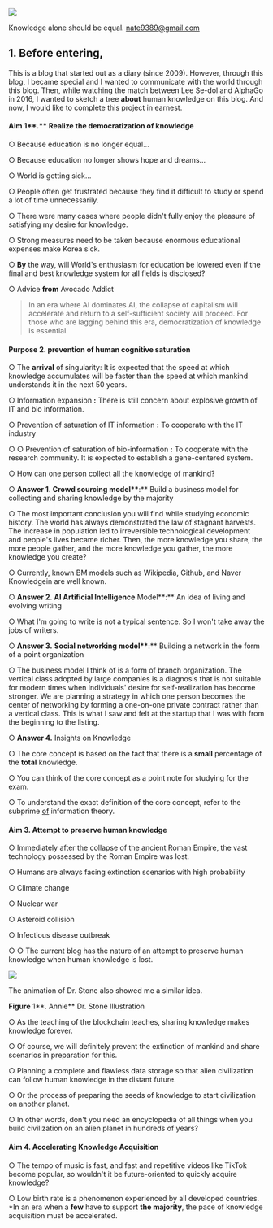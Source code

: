 ![](https://blog.kakaocdn.net/dn/cmv0gC/btryQ1Mv0IE/Va1tYGgUqdbKjDBigaP87K/img.jpg)

Knowledge alone should be equal. [nate9389@gmail.com](mailto:nate9389@gmail.com)

## **1\. Before entering,**

This is a blog that started out as a diary (since 2009). However, through this blog, I became special and I wanted to communicate with the world through this blog. Then, while watching the match between Lee Se-dol and AlphaGo in 2016, I wanted to sketch a tree **about** human knowledge on this blog. And now, I would like to complete this project in earnest.

#### **Aim** 1**.** Realize the democratization of **knowledge**

○ Because education is no longer equal...

○ Because education no longer shows hope and dreams...

○ World is getting sick...

○ People often get frustrated because they find it difficult to study or spend a lot of time unnecessarily.

○ There were many cases where people didn't fully enjoy the pleasure of satisfying my desire for knowledge.

○ Strong measures need to be taken because enormous educational expenses make Korea sick.

○ **By** the way, will World's enthusiasm for education be lowered even if the final and best knowledge system for all fields is disclosed?

○ Advice **from** Avocado Addict

> In an era where AI dominates AI, the collapse of capitalism will accelerate and return to a self-sufficient society will proceed. For those who are lagging behind this era, democratization of knowledge is essential.

#### **Purpose 2.** prevention of human cognitive saturation

○ The **arrival** of singularity: It is expected that the speed at which knowledge accumulates will be faster than the speed at which mankind understands it in the next 50 years.

○ Information expansion **:** There is still concern about explosive growth of IT and bio information.

○ Prevention of saturation of IT information **:** To cooperate with the IT industry

○ ○ Prevention of saturation of bio-information **:** To cooperate with the research community. It is expected to establish a gene-centered system.

○ How can one person collect all the knowledge of mankind?

○ **Answer 1**. **Crowd sourcing model\*\***:\*\* Build a business model for collecting and sharing knowledge by the majority

○ The most important conclusion you will find while studying economic history. The world has always demonstrated the law of stagnant harvests. The increase in population led to irreversible technological development and people's lives became richer. Then, the more knowledge you share, the more people gather, and the more knowledge you gather, the more knowledge you create?

○ Currently, known BM models such as Wikipedia, Github, and Naver Knowledgein are well known.

○ **Answer 2**. **AI Artificial Intelligence** Model**:** An idea of living and evolving writing

○ What I'm going to write is not a typical sentence. So I won't take away the jobs of writers.

○ **Answer 3.** **Social networking model\*\***:\*\* Building a network in the form of a point organization

○ The business model I think of is a form of branch organization. The vertical class adopted by large companies is a diagnosis that is not suitable for modern times when individuals' desire for self-realization has become stronger. We are planning a strategy in which one person becomes the center of networking by forming a one-on-one private contract rather than a vertical class. This is what I saw and felt at the startup that I was with from the beginning to the listing.

○ **Answer 4.** Insights on Knowledge

○ The core concept is based on the fact that there is a **small** percentage of the **total** knowledge.

○ You can think of the core concept as a point note for studying for the exam.

○ To understand the exact definition of the core concept, refer to the subprime [of](https://papago.naver.net/apis/site/proxy?url=https%3A%2F%2Fnate9389.tistory.com%2F2145%23%3A~%3Atext%3D%25E2%2591%25A1%25C2%25A0uncertainty%2520%25EB%2598%2590%25EB%258A%2594-%2Csurprisal%2C-%25E2%2597%258B%2520%25EC%25A0%2595%25EC%259D%2598%2520%253A%2520%25EC%25A3%25BC%25EC%2596%25B4%25EC%25A7%2584%2520%25EA%25B2%25BD%25EC%259A%25B0%25EC%259D%2598) information theory.

#### **Aim** 3. Attempt to preserve human knowledge

○ Immediately after the collapse of the ancient Roman Empire, the vast technology possessed by the Roman Empire was lost.

○ Humans are always facing extinction scenarios with high probability

○ Climate change

○ Nuclear war

○ Asteroid collision

○ Infectious disease outbreak

○ ○ The current blog has the nature of an attempt to preserve human knowledge when human knowledge is lost.

[![](https://blog.kakaocdn.net/dn/rEErV/btrvoP2WUEb/S71SaLkzgxFZ8UyrdYOwDk/img.jpg)](https://papago.naver.net/apis/site/proxy?url=https%3A%2F%2Fwww.sportskeeda.com%2Fanime%2Fdr-stone-chapter-225-a-space-bound-stowaway-petrification-problems)

The animation of Dr. Stone also showed me a similar idea.

**Figure** 1**. Annie** Dr. Stone Illustration

○ As the teaching of the blockchain teaches, sharing knowledge makes knowledge forever.

○ Of course, we will definitely prevent the extinction of mankind and share scenarios in preparation for this.

○ Planning a complete and flawless data storage so that alien civilization can follow human knowledge in the distant future.

○ Or the process of preparing the seeds of knowledge to start civilization on another planet.

○ In other words, don't you need an encyclopedia of all things when you build civilization on an alien planet in hundreds of years?

#### **Aim** 4. Accelerating Knowledge Acquisition

○ The tempo of music is fast, and fast and repetitive videos like TikTok become popular, so wouldn't it be future-oriented to quickly acquire knowledge?

○ Low birth rate is a phenomenon experienced by all developed countries. *In an era when a **few** have to support **the majority**, the pace of knowledge acquisition must be accelerated.
